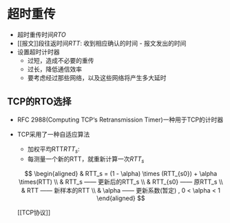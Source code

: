 # 超时重传

- 超时重传时间$RTO$
- [[报文]]段往返时间$RTT$: 收到相应确认的时间 - 报文发出的时间
- 设置超时计时器
  - 过短，造成不必要的重传 
  - 过长，降低通信效率
  - 要考虑经过那些网络，以及这些网络将产生多大延时
  
## TCP的RTO选择

- RFC 2988(Computing TCP‘s Retransmission Timer)一种用于TCP的计时器
- TCP采用了一种自适应算法
  - 加权平均RTT$RTT_s$: 
  - 每测量一个新的RTT，就重新计算一次$RTT_s$
  
  $$
 \begin{aligned}
 & RTT_s = (1 - \alpha) \times (RTT_{s0}) + \alpha \times(RTT) \\
 & RTT_s —— 更新后的RTT_s \\
 & RTT_{s0} —— 原RTT_s \\
 & RTT —— 新样本的RTT \\
 & \alpha —— 更新系数(暂定) , 0 < \alpha < 1
 \end{aligned}
 $$

  [[TCP协议]]
  